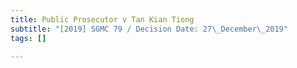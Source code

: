 ```yaml
---
title: Public Prosecutor v Tan Kian Tiong
subtitle: "[2019] SGMC 79 / Decision Date: 27\_December\_2019"
tags: []

---
```

